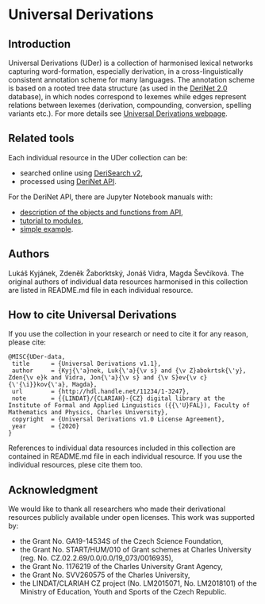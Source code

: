 # Universal Derivations

## Introduction

Universal Derivations (UDer) is a collection of harmonised lexical networks capturing word-formation, especially derivation, in a cross-linguistically consistent annotation scheme for many languages. The annotation scheme is based on a rooted tree data structure (as used in the [DeriNet 2.0](http://ufal.mff.cuni.cz/derinet) database), in which nodes correspond to lexemes while edges represent relations between lexemes (derivation, compounding, conversion, spelling variants etc.). For more details see [Universal Derivations webpage](https://ufal.mff.cuni.cz/universal-derivations).


## Related tools

Each individual resource in the UDer collection can be:
- searched online using [DeriSearch v2](https://quest.ms.mff.cuni.cz/derisearch2/v2/databases/),
- processed using [DeriNet API](https://github.com/vidraj/derinet/tree/master/tools/data-api/derinet2).

For the DeriNet API, there are Jupyter Notebook manuals with:
- [description of the objects and functions from API](https://colab.research.google.com/drive/1so-LDMNDghtZw68eG5VT2WdJoD-0Se9f?usp=sharing),
- [tutorial to modules](https://colab.research.google.com/drive/1ZU6zc8q4MSthENcAefQb7-rMl_YMwIXE?usp=sharing),
- [simple example](https://colab.research.google.com/drive/1lQdYJb_70A2eiVfaFEdPzOoHS8ZvgeF4?usp=sharing).


## Authors

Lukáš Kyjánek, Zdeněk Žaborktský, Jonáš Vidra, Magda Ševčíková.
The original authors of individual data resources harmonised in this collection are listed in README.md file in each individual resource.


## How to cite Universal Derivations

If you use the collection in your research or need to cite it for any reason, please cite:
```
@MISC{UDer-data,
 title      = {Universal Derivations v1.1},
 author     = {Kyj{\'a}nek, Luk{\'a}{\v s} and {\v Z}abokrtsk{\'y}, Zden{\v e}k and Vidra, Jon{\'a}{\v s} and {\v S}ev{\v c}{\'{\i}}kov{\'a}, Magda},
 url        = {http://hdl.handle.net/11234/1-3247},
 note       = {{LINDAT}/{CLARIAH}-{CZ} digital library at the Institute of Formal and Applied Linguistics ({{\'U}FAL}), Faculty of Mathematics and Physics, Charles University},
 copyright  = {Universal Derivations v1.0 License Agreement},
 year       = {2020}
}
```
References to individual data resources included in this collection are contained in README.md file in each individual resource. If you use the individual resources, plese cite them too.


## Acknowledgment
We would like to thank all researchers who made their derivational resources publicly available under open licenses.
This work was supported by:
- the Grant No. GA19-14534S of the Czech Science Foundation,
- the Grant No. START/HUM/010 of Grant schemes at Charles University (reg. No. CZ.02.2.69/0.0/0.0/19_073/0016935),
- the Grant No. 1176219 of the Charles University Grant Agency,
- the Grant No. SVV260575 of the Charles University,
- the LINDAT/CLARIAH CZ project (No. LM2015071, No. LM2018101) of the Ministry of Education, Youth and Sports of the Czech Republic.
